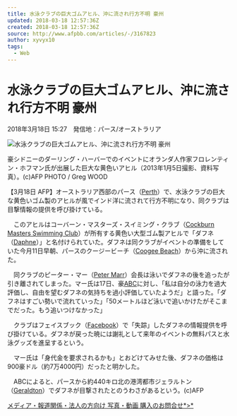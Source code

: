 ```yaml
---
title: 水泳クラブの巨大ゴムアヒル、沖に流され行方不明 豪州
updated: 2018-03-18 12:57:36Z
created: 2018-03-18 12:57:36Z
source: http://www.afpbb.com/articles/-/3167823
author: xyvyx10
tags:
  - Web
---
```


# 水泳クラブの巨大ゴムアヒル、沖に流され行方不明 豪州

2018年3月18日 15:27　発信地：パース/オーストラリア

![水泳クラブの巨大ゴムアヒル、沖に流され行方不明 豪州](../_resources/img_0b840a66df8eef770562b5718a7afcb3212486.jpg)

豪シドニーのダーリング・ハーバーでのイベントにオランダ人作家フロレンティン・ホフマン氏が出展した巨大な黄色いアヒル（2013年1月5日撮影、資料写真）。(c)AFP PHOTO / Greg WOOD

【3月18日 AFP】オーストラリア西部のパース（[Perth](http://www.afpbb.com/search?fulltext=Perth&category%5B%5D=AFPBB%3E%E8%A8%98%E4%BA%8B&category%5B%5D=%E3%83%AF%E3%83%BC%E3%83%AB%E3%83%89%E3%82%AB%E3%83%83%E3%83%97&category%5B%5D=%E4%BA%94%E8%BC%AA)）で、水泳クラブの巨大な黄色いゴム製のアヒルが風でインド洋に流されて行方不明になり、同クラブは目撃情報の提供を呼び掛けている。

　このアヒルはコーバーン・マスターズ・スイミング・クラブ（[Cockburn Masters Swimming Club](http://www.afpbb.com/search?fulltext=Cockburn%20Masters%20Swimming%20Club&category%5B%5D=AFPBB%3E%E8%A8%98%E4%BA%8B&category%5B%5D=%E3%83%AF%E3%83%BC%E3%83%AB%E3%83%89%E3%82%AB%E3%83%83%E3%83%97&category%5B%5D=%E4%BA%94%E8%BC%AA)）が所有する黄色い大型ゴム製アヒルで「ダフネ（[Daphne](http://www.afpbb.com/search?fulltext=Daphne&category%5B%5D=AFPBB%3E%E8%A8%98%E4%BA%8B&category%5B%5D=%E3%83%AF%E3%83%BC%E3%83%AB%E3%83%89%E3%82%AB%E3%83%83%E3%83%97&category%5B%5D=%E4%BA%94%E8%BC%AA)）」と名付けられていた。ダフネは同クラブがイベントの準備をしていた今月11日早朝、パースのクージービーチ（[Coogee Beach](http://www.afpbb.com/search?fulltext=Coogee%20Beach&category%5B%5D=AFPBB%3E%E8%A8%98%E4%BA%8B&category%5B%5D=%E3%83%AF%E3%83%BC%E3%83%AB%E3%83%89%E3%82%AB%E3%83%83%E3%83%97&category%5B%5D=%E4%BA%94%E8%BC%AA)）から沖に流された。

　同クラブのピーター・マー（[Peter Marr](http://www.afpbb.com/search?fulltext=Peter%20Marr&category%5B%5D=AFPBB%3E%E8%A8%98%E4%BA%8B&category%5B%5D=%E3%83%AF%E3%83%BC%E3%83%AB%E3%83%89%E3%82%AB%E3%83%83%E3%83%97&category%5B%5D=%E4%BA%94%E8%BC%AA)）会長は泳いでダフネの後を追ったが引き離されてしまった。マー氏は17日、豪[ABC](http://www.afpbb.com/search?fulltext=ABC&category%5B%5D=AFPBB%3E%E8%A8%98%E4%BA%8B&category%5B%5D=%E3%83%AF%E3%83%BC%E3%83%AB%E3%83%89%E3%82%AB%E3%83%83%E3%83%97&category%5B%5D=%E4%BA%94%E8%BC%AA)に対し、「私は自分の泳力を過大評価し、自由を望むダフネの気持ちを過小評価していたようだ」と語った。「ダフネはすごい勢いで流れていった」「50メートルほど泳いで追いかけたがそこまでだった。もう追いつけなかった」

　クラブはフェイスブック（[Facebook](http://www.afpbb.com/search?fulltext=Facebook&category%5B%5D=AFPBB%3E%E8%A8%98%E4%BA%8B&category%5B%5D=%E3%83%AF%E3%83%BC%E3%83%AB%E3%83%89%E3%82%AB%E3%83%83%E3%83%97&category%5B%5D=%E4%BA%94%E8%BC%AA)）で「失踪」したダフネの情報提供を呼び掛けている。ダフネが戻った暁には謝礼として来年のイベントの無料パスと水泳グッズを進呈するという。

　マー氏は「身代金を要求されるかも」とおどけてみせた後、ダフネの価格は900豪ドル（約7万4000円）だったと明かした。

　ABCによると、パースから約440キロ北の港湾都市ジェラルトン（[Geraldton](http://www.afpbb.com/search?fulltext=Geraldton&category%5B%5D=AFPBB%3E%E8%A8%98%E4%BA%8B&category%5B%5D=%E3%83%AF%E3%83%BC%E3%83%AB%E3%83%89%E3%82%AB%E3%83%83%E3%83%97&category%5B%5D=%E4%BA%94%E8%BC%AA)）でダフネが目撃されたとのうわさがあるという。(c)AFP

[メディア・報道関係・法人の方向け 写真・動画 購入のお問合せ*>*](http://www.afpbb.com/list/helpaboutphoto/regist?purl=http://www.afpbb.com/articles/-/3167823?pid=0)